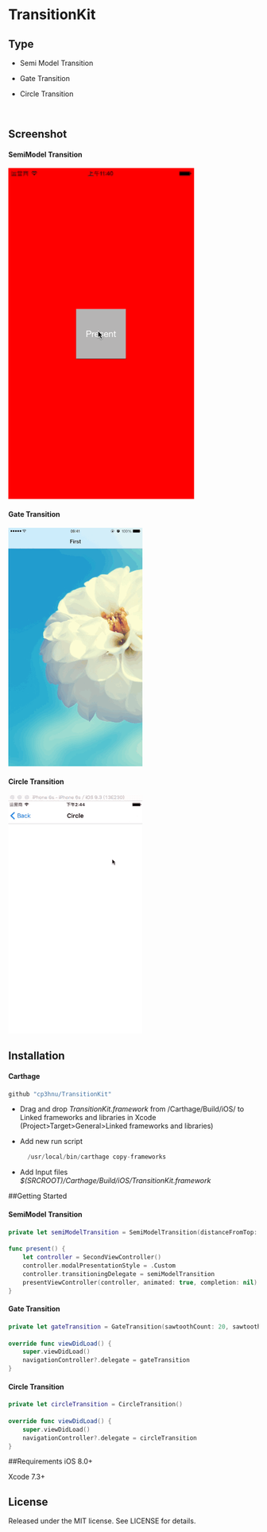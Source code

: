 # TransitionKit

## Type

* Semi Model Transition

* Gate Transition

* Circle Transition

  ​

## Screenshot

#### SemiModel Transition

![](Demo_SemiModel.gif)



#### Gate Transition

![](Demo_Gate.gif)



#### Circle Transition

![](Demo_Circle.gif)



## Installation

#### Carthage

```swift
github "cp3hnu/TransitionKit"
```

*   Drag and drop *TransitionKit.framework* from /Carthage/Build/iOS/ to Linked frameworks and libraries in Xcode (Project>Target>General>Linked frameworks and libraries)

*   Add new run script

    ```swift
      /usr/local/bin/carthage copy-frameworks
    ```

*   Add Input files *$(SRCROOT)/Carthage/Build/iOS/TransitionKit.framework*




##Getting Started

#### SemiModel Transition

```swift
private let semiModelTransition = SemiModelTransition(distanceFromTop: 200)

func present() {
	let controller = SecondViewController()
	controller.modalPresentationStyle = .Custom
	controller.transitioningDelegate = semiModelTransition
	presentViewController(controller, animated: true, completion: nil)
}
```



#### Gate Transition

```swift
private let gateTransition = GateTransition(sawtoothCount: 20, sawtoothDistance: 20)

override func viewDidLoad() {
	super.viewDidLoad()
    navigationController?.delegate = gateTransition
}
```



#### Circle Transition

```swift
private let circleTransition = CircleTransition()

override func viewDidLoad() {
	super.viewDidLoad()
    navigationController?.delegate = circleTransition
}
```



##Requirements
iOS 8.0+

Xcode 7.3+



## License

Released under the MIT license. See LICENSE for details.

